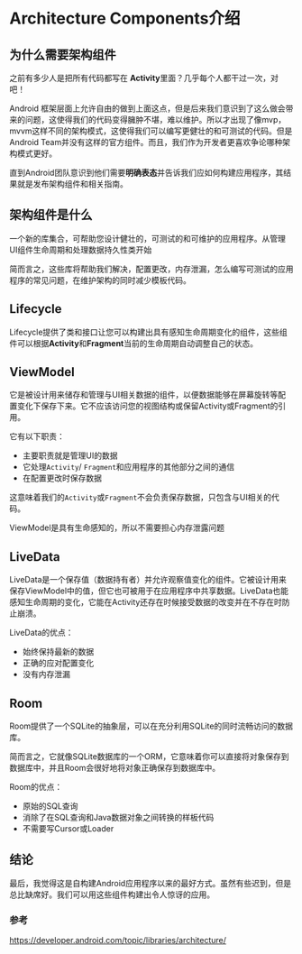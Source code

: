 # Architecture Components介绍

## 为什么需要架构组件

之前有多少人是把所有代码都写在 **Activity**里面？几乎每个人都干过一次，对吧！

Android 框架层面上允许自由的做到上面这点，但是后来我们意识到了这么做会带来的问题，这使得我们的代码变得臃肿不堪，难以维护。所以才出现了像mvp，mvvm这样不同的架构模式，这使得我们可以编写更健壮的和可测试的代码。但是Android Team并没有这样的官方组件。而且，我们作为开发者更喜欢争论哪种架构模式更好。

直到Android团队意识到他们需要**明确表态**并告诉我们应如何构建应用程序，其结果就是发布架构组件和相关指南。

## 架构组件是什么

一个新的库集合，可帮助您设计健壮的，可测试的和可维护的应用程序。从管理UI组件生命周期和处理数据持久性类开始

简而言之，这些库将帮助我们解决，配置更改，内存泄漏，怎么编写可测试的应用程序的常见问题，在维护架构的同时减少模板代码。

## Lifecycle

Lifecycle提供了类和接口让您可以构建出具有感知生命周期变化的组件，这些组件可以根据**Activity**和**Fragment**当前的生命周期自动调整自己的状态。

## ViewModel

它是被设计用来储存和管理与UI相关数据的组件，以便数据能够在屏幕旋转等配置变化下保存下来。它不应该访问您的视图结构或保留Activity或Fragment的引用。

它有以下职责：

*  主要职责就是管理UI的数据
* 它处理`Activity`/ `Fragment`和应用程序的其他部分之间的通信
* 在配置更改时保存数据

这意味着我们的`Activity`或`Fragment`不会负责保存数据，只包含与UI相关的代码。

ViewModel是具有生命感知的，所以不需要担心内存泄露问题

## LiveData

LiveData是一个保存值（数据持有者）并允许观察值变化的组件。它被设计用来保存ViewModel中的值，但它也可被用于在应用程序中共享数据。LiveData也能感知生命周期的变化，它能在Activity还存在时候接受数据的改变并在不存在时防止崩溃。

LiveData的优点：

* 始终保持最新的数据
* 正确的应对配置变化
* 没有内存泄漏

## Room

Room提供了一个SQLite的抽象层，可以在充分利用SQLite的同时流畅访问的数据库。

简而言之，它就像SQLite数据库的一个ORM，它意味着你可以直接将对象保存到数据库中，并且Room会很好地将对象正确保存到数据库中。

Room的优点：

* 原始的SQL查询
* 消除了在SQL查询和Java数据对象之间转换的样板代码
* 不需要写Cursor或Loader

## 结论

最后，我觉得这是自构建Android应用程序以来的最好方式。虽然有些迟到，但是总比缺席好。我们可以用这些组件构建出令人惊讶的应用。

### 参考

https://developer.android.com/topic/libraries/architecture/
